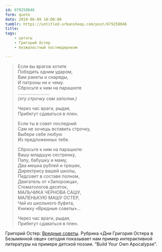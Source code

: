```yaml
---
id: 679258046
form: quote
date: 2010-06-09 10:00:00
tumblr: https://untitled.urbansheep.com/post/679258046
title: 
tags:
    - цитаты
    - Григорий Остер
    - безжалостный постмодернизм

---
```


<blockquote>
<p>Если вы врагов хотите<br/>
Победить одним ударом,<br/>
Вам ракеты и снаряды,<br/>
И патроны ни к чему.<br/>
Сбросьте к ним на парашюте<br/>
&hellip;&hellip;&hellip;&hellip;&hellip;&hellip;&hellip;&hellip;.<br/><em>(эту строчку сам заполни.)</em></p>

<p>Через час враги, рыдая,<br/>
Прибегут сдаваться в плен.</p>

<p>Если ты в совет последний<br/>
Сам не хочешь вставить строчку,<br/>
Выбери себе любую<br/>
Из предложенных тебе.</p>

<p>Сбросьте к ним на парашюте:<br/>
Вашу младшую сестренку,<br/>
Папу, бабушку и маму,<br/>
Два мешка рублей и трешек,<br/>
Директрису вашей школы,<br/>
Педсовет в составе полном,<br/>
Двигатель от «Запорожца»,<br/>
Стоматологов десяток,<br/>
МАЛЬЧИКА ЧЕРНОВА САШУ,<br/>
МАЛЕНЬКУЮ МАШУ ОСТЕР,<br/>
Чай из школьного буфета,<br/>
Книжку «Вредные советы»&hellip;</p>

<p>Через час враги, рыдая,<br/>
Прибегут сдаваться в плен.</p>
</blockquote>

Григорий Остер: <a href="http://lib.ru/ANEKDOTY/osterwred.txt">Вредные советы</a>. Рубрика «Дни Григория Остера в Безымянной овце» сегодня показывает нам пример интерактивной литературы на примере детской поэзии. “Build Your Own Apocalypse”.
